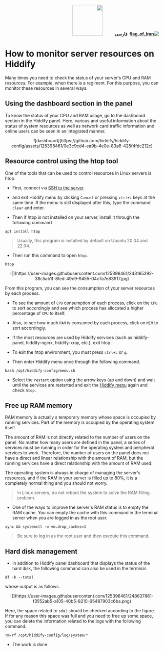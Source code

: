 <div dir="rtl" markdown="1">

[**![flag_of_Iran](https://user-images.githubusercontent.com/125398461/234186932-52f1fa82-52c6-417f-8b37-08fe9250a55f.png) &nbsp;فارسی**](https://github.com/hiddify/hiddify-config/wiki/%DA%A9%D9%86%D8%AA%D8%B1%D9%84-%D9%85%D9%86%D8%A7%D8%A8%D8%B9-%D8%B3%D8%B1%D9%88%D8%B1-%D8%AF%D8%B1-%D9%87%DB%8C%D8%AF%DB%8C%D9%81%D8%A7%DB%8C)&nbsp;&nbsp;&nbsp;&nbsp;&nbsp;&nbsp;&nbsp;&nbsp;&nbsp;&nbsp;<a href="https://github.com/hiddify/hiddify-config/wiki/All-tutorials-and-videos"><img width="100" src="https://github.com/hiddify/hiddify-config/assets/125398461/8ac5b906-105c-4b98-acf5-0e12e39e33f6" /></a>
</div>



# How to monitor server resources on Hiddify
Many times you need to check the status of your server's CPU and RAM resources. For example, when there is a regiment. For this purpose, you can monitor these resources in several ways.

## Using the dashboard section in the panel

To know the status of your CPU and RAM usage, go to the dashboard section in the Hiddify panel. Here, various and useful information about the status of system resources as well as network card traffic information and online users can be seen in an integrated manner.

<div align=center markdown=1>
![dashboard](https://github.com/hiddify/hiddify-config/assets/125398461/0e3c9cd4-ea9b-4e0e-83a6-425f4fdc212c)
</div>

## Resource control using the htop tool
One of the tools that can be used to control resources in Linux servers is htop.

- First, connect via [SSH to the server](https://github.com/hiddify/hiddify-config/wiki/How-to-connect-to-server-via-SSH).

- and exit Hiddify menu by clicking `Cancel` or pressing `ctrl+c` keys at the same time. If the menu is still displayed after this, type the command `clear` and enter.

- Then if htop is not installed on your server, install it through the following command

```
apt install htop
```

> Usually, this program is installed by default on Ubuntu 20.04 and 22.04.

- Then run this command to open `htop`.

```
htop
```

<div align=center markdown=1>
![](https://user-images.githubusercontent.com/125398461/243195292-38c5ab1f-8fed-49c9-9455-04c7a7e83917.jpg)

</div>

From this program, you can see the consumption of your server resources by each process.

- To see the amount of `CPU` consumption of each process, click on the `CPU` to sort accordingly and see which process has allocated a higher percentage of `CPU` to itself.

- Also, to see how much `RAM` is consumed by each process, click on `MEM` to sort accordingly.

- If the most resources are used by Hiddify services (such as hiddify-panel, hiddify-nginx, hiddify-xray, etc.), exit htop.

- To exit the htop environment, you must press `ctrl+c` or `q`.

- Then enter Hiddify menu once through the following command.

```
bash /opt/hiddify-config/menu.sh

```
- Select the `restart` option using the arrow keys (up and down) and wait until the services are restarted and exit the [Hiddify menu](https://github.com/hiddify/hiddify-config/wiki/How-to-connect-and-troubleshoot-via-SSH) again and check `htop`.

## Free up RAM memory
RAM memory is actually a temporary memory whose space is occupied by running services. Part of the memory is occupied by the operating system itself.

The amount of RAM is not directly related to the number of users on the panel. No matter how many users are defined in the panel, a series of services must be running in order for the operating system and peripheral services to work. Therefore, the number of users on the panel does not have a direct and linear relationship with the amount of RAM, but the running services have a direct relationship with the amount of RAM used.

The operating system is always in charge of managing the server's resources, and if the RAM in your server is filled up to 80%, it is a completely normal thing and you should not worry.

> In Linux servers, do not reboot the system to solve the RAM filling problem.

- One of the ways to improve the server's RAM status is to empty the RAM cache. You can empty the cache with this command in the terminal server when you are logged in as the root user.

```
sync && systemctl -w vm.drop_caches=3
```
> Be sure to log in as the root user and then execute this command.

## Hard disk management
- In addition to Hiddify panel dashboard that displays the status of the hard disk, the following command can also be used in the terminal.

```
df -h --total
```

whose output is as follows.

<div align=center markdown=1>
![](https://user-images.githubusercontent.com/125398461/248637861-f3552ab5-a105-40b5-8210-65487903c6ba.png)

</div>

Here, the space related to `sda1` should be checked according to the figure. If for any reason this space was full and you need to free up some space, you can delete the information related to the logs with the following command.

```
rm-rf /opt/hiddify-config/log/system/*
```

- The work is done
